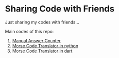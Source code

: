 # Sharing Code with Friends

Just sharing my codes with friends...

Main codes of this repo:

1. [Manual Answer Counter](https://github.com/RyShovan/ShareCode/blob/master/Counter.py "Answer Counter")
2. [Morse Code Translator in python](https://github.com/RyShovan/ShareCode/blob/master/Morse-code-translator.py "Morse Code Translator")
3. [Morse Code Translator in dart](https://github.com/RyShovan/ShareCode/blob/master/Morse-code-translator.dart "Morse Code Translator")